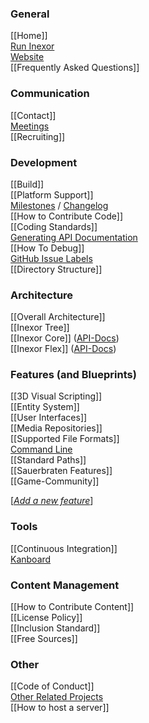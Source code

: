 ### General
[[Home]]  
[Run Inexor](https://github.com/inexorgame/code/wiki/Run-Inexor)  
[Website](https://inexor.org)  
[[Frequently Asked Questions]]

### Communication

[[Contact]]  
[Meetings](https://hackmd.io/CYFhFYCYCMGYEYC0A2e9yJAYwKYENE4AOWRPHCABiz2AE5hLIg==?both)  
[[Recruiting]]  

### Development

[[Build]]  
[[Platform Support]]  
[Milestones](https://github.com/inexorgame/code/milestones) / [Changelog](https://github.com/inexorgame/code/blob/master/changelog.md)  
[[How to Contribute Code]]  
[[Coding Standards]]  
[Generating API Documentation](Documentation)  
[[How To Debug]]  
[GitHub Issue Labels](https://github.com/inexorgame/code/wiki/Github-Issues)  
[[Directory Structure]]


### Architecture

[[Overall Architecture]]  
[[Inexor Tree]]  
[[Inexor Core]] ([API-Docs](https://docs.inexor.org/core/index.html))  
[[Inexor Flex]] ([API-Docs](https://docs.inexor.org/flex/index.html))  

### Features (and Blueprints)
[[3D Visual Scripting]]  
[[Entity System]]  
[[User Interfaces]]  
[[Media Repositories]]  
[[Supported File Formats]]  
[Command Line](https://github.com/inexorgame/inexor-core/wiki/Command-Line-Options-And-Commands)  
[[Standard Paths]]  
[[Sauerbraten Features]]  
[[Game-Community]]  

[[*Add a new feature*](https://github.com/inexorgame/inexor-core/wiki/Template-Feature)]  

### Tools

[[Continuous Integration]]   
[Kanboard](https://waffle.io/inexorgame/code)   

### Content Management
[[How to Contribute Content]]  
[[License Policy]]  
[[Inclusion Standard]]  
[[Free Sources]]  

### Other
[[Code of Conduct]]  
[Other Related Projects](https://github.com/inexorgame/inexor-core/wiki/Other-Projects)  
[[How to host a server]]  
